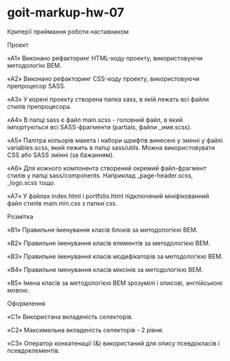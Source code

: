 # goit-markup-hw-07

Критерії приймання роботи наставником

Проект

 «A1» Виконано рефакторинг HTML-коду проекту, використовуючи методологію BEM.

 «A2» Виконано рефакторинг CSS-коду проекту, використовуючи препроцесор SASS.

 «A3» У корені проекту створена папка sass, в якій лежать всі файли стилів препроцесора.

 «A4» В папці sass є файл main.scss - головний файл, в який імпортуються всі SASS-фрагменти (partials, файли _имя.scss).

 «A5» Палітра кольорів макета і набори шрифтів винесені у змінні у файлі variables.scss, який лежить в папці sass/utils. Можна використовувати CSS або SASS змінні (за бажанням).

 «A6» Для кожного компонента створений окремий файл-фрагмент стилів у папці sass/components. Наприклад _page-header.scss, _logo.scss тощо.

 «A7» У файлах index.html і portfolio.html підключений мініфікованний файл стилів main.min.css з папки css.

Розмітка

 «B1» Правильне іменування класів блоків за методологією BEM.

 «B2» Правильне іменування класів елементів за методологією BEM.

 «B3» Правильне іменування класів модифікаторів за методологією BEM.

 «B4» Правильне іменування класів міксінів за методологією BEM.

 «B5» Імена класів за методологією BEM зрозумілі і описові, англійською мовою.

Оформлення

 «C1» Використана вкладеність селекторів.

 «C2» Максимальна вкладеність селекторів - 2 рівня.

 «C3» Оператор конкатенації (&) використаний для опису псевдокласів і псевдоелементів.